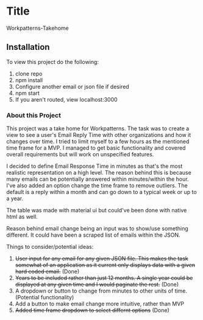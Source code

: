 # Title

Workpatterns-Takehome

## Installation

To view this project do the following:
1. clone repo
2. npm install
3. Configure another email or json file if desired
4. npm start
5. If you aren't routed, view localhost:3000

### About this Project

This project was a take home for Workpatterns. The task was to create a view to see a user's Email Reply Time with other organizations and how it changes over time. I tried to limit myself to a few hours as the mentioned time frame for a MVP. I managed to get basic functionality and covered overall requirements but will work on unspecified features. 

I decided to define Email Response Time in minutes as that's the most realistic representation on a high level. 
The reason behind this is because many emails can be potentially answered within minutes/within the hour. I've also added an option change the time frame to remove outliers. The default is a reply within a month and can go down to a typical week or up to a year.

The table was made with material ui but could've been done with native html as well. 

Reason behind email change being an input was to show/use something different. It could have been a scraped list of emails within the JSON.

Things to consider/potential ideas:
1. ~~User input for any email for any given JSON file. This makes the task somewhat of an application as it current only displays data with a given hard coded email.~~ (Done)
2. ~~Years to be included rather than just 12 months. A single year could be displayed at any given time and I would paginate the rest.~~ (Done) 
3. A dropdown or button to change from minutes to other units of time. (Potential functionality)
4. Add a button to make email change more intuitive, rather than MVP
5. ~~Added time frame dropdown to select differnt options~~ (Done)
